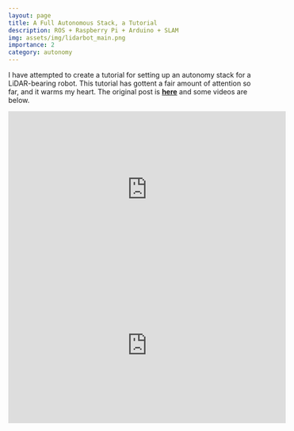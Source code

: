 ```yaml
---
layout: page
title: A Full Autonomous Stack, a Tutorial
description: ROS + Raspberry Pi + Arduino + SLAM
img: assets/img/lidarbot_main.png
importance: 2
category: autonomy
---
```


I have attempted to create a tutorial for setting up an autonomy stack for a LiDAR-bearing robot. This tutorial has gottent a fair amount of attention so far, and it warms my heart. The original post is <a href="https://yoraish.wordpress.com/2021/09/08/a-full-autonomous-stack-a-tutorial-ros-raspberry-pi-arduino-slam/"><strong>here</strong></a> and some videos are below.

<iframe width="560" height="315" src="https://www.youtube.com/embed/x-ZktJbuJik" title="YouTube video player" frameborder="0" allow="accelerometer; autoplay; clipboard-write; encrypted-media; gyroscope; picture-in-picture; web-share" allowfullscreen></iframe>

<iframe width="560" height="315" src="https://www.youtube.com/embed/oieffIypkoU" title="YouTube video player" frameborder="0" allow="accelerometer; autoplay; clipboard-write; encrypted-media; gyroscope; picture-in-picture; web-share" allowfullscreen></iframe>